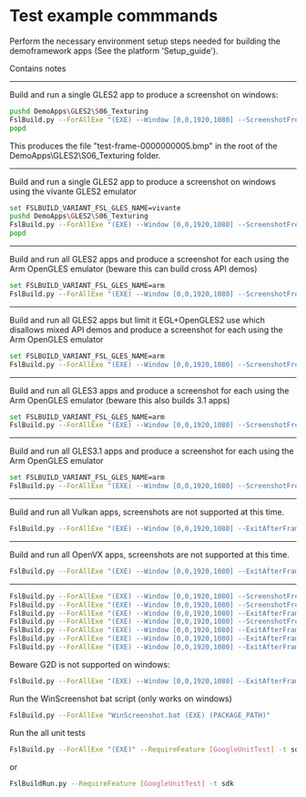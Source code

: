 # Test example commmands

Perform the necessary environment setup steps needed for building the demoframework apps (See the platform 'Setup_guide').

Contains notes

-----------------------------------------------------------------------------------------------------------------------------------------------------

Build and run a single GLES2 app to produce a screenshot on windows:

```bash
pushd DemoApps\GLES2\S06_Texturing
FslBuild.py --ForAllExe "(EXE) --Window [0,0,1920,1080] --ScreenshotFrequency 5 --ExitAfterFrame 5 --ForceUpdateTime 16666"
popd
```

This produces the file "test-frame-0000000005.bmp" in the root of the DemoApps\GLES2\S06_Texturing folder.

-----------------------------------------------------------------------------------------------------------------------------------------------------

Build and run a single GLES2 app to produce a screenshot on windows using the vivante GLES2 emulator

```bash
set FSLBUILD_VARIANT_FSL_GLES_NAME=vivante
pushd DemoApps\GLES2\S06_Texturing
FslBuild.py --ForAllExe "(EXE) --Window [0,0,1920,1080] --ScreenshotFrequency 5 --ExitAfterFrame 5 --ForceUpdateTime 16666"
popd
```

-----------------------------------------------------------------------------------------------------------------------------------------------------

Build and run all GLES2 apps and produce a screenshot for each using the Arm OpenGLES emulator (beware this can build cross API demos)

```bash
set FSLBUILD_VARIANT_FSL_GLES_NAME=arm
FslBuild.py --ForAllExe "(EXE) --Window [0,0,1920,1080] --ScreenshotFrequency 5 --ExitAfterFrame 5 --ForceUpdateTime 16666" -t sdk -r [OpenGLES2] --BuildTime
```

-----------------------------------------------------------------------------------------------------------------------------------------------------

Build and run all GLES2 apps but limit it EGL+OpenGLES2 use which disallows mixed API demos and
produce a screenshot for each using the Arm OpenGLES emulator

```bash
set FSLBUILD_VARIANT_FSL_GLES_NAME=arm
FslBuild.py --ForAllExe "(EXE) --Window [0,0,1920,1080] --ScreenshotFrequency 5 --ExitAfterFrame 5 --ForceUpdateTime 16666" -t sdk -r [OpenGLES2] --UseFeatures [EGL,OpenGLES2] --BuildTime
```

-----------------------------------------------------------------------------------------------------------------------------------------------------

Build and run all GLES3 apps and produce a screenshot for each using the Arm OpenGLES emulator (beware this also builds 3.1 apps)

```bash
set FSLBUILD_VARIANT_FSL_GLES_NAME=arm
FslBuild.py --ForAllExe "(EXE) --Window [0,0,1920,1080] --ScreenshotFrequency 5 --ExitAfterFrame 5 --ForceUpdateTime 16666" -t sdk -r [OpenGLES3] --BuildTime
```

-----------------------------------------------------------------------------------------------------------------------------------------------------

Build and run all GLES3.1 apps and produce a screenshot for each using the Arm OpenGLES emulator

```bash
set FSLBUILD_VARIANT_FSL_GLES_NAME=arm
FslBuild.py --ForAllExe "(EXE) --Window [0,0,1920,1080] --ScreenshotFrequency 5 --ExitAfterFrame 5 --ForceUpdateTime 16666" -t sdk -r [OpenGLES3.1] --BuildTime
```

-----------------------------------------------------------------------------------------------------------------------------------------------------

Build and run all Vulkan apps, screenshots are not supported at this time.

```bash
FslBuild.py --ForAllExe "(EXE) --Window [0,0,1920,1080] --ExitAfterFrame 5 --ForceUpdateTime 16666" -t sdk -r [Vulkan] --BuildTime
```

-----------------------------------------------------------------------------------------------------------------------------------------------------

Build and run all OpenVX apps, screenshots are not supported at this time.

```bash
FslBuild.py --ForAllExe "(EXE) --Window [0,0,1920,1080] --ExitAfterFrame 5 --ForceUpdateTime 16666" -t sdk -r [OpenVX] --BuildTime
```

-----------------------------------------------------------------------------------------------------------------------------------------------------

```bash
FslBuild.py --ForAllExe "(EXE) --Window [0,0,1920,1080] --ScreenshotFrequency 5 --ExitAfterFrame 5 --ForceUpdateTime 16666" -t sdk -r [OpenGLES2] --BuildTime
FslBuild.py --ForAllExe "(EXE) --Window [0,0,1920,1080] --ScreenshotFrequency 5 --ExitAfterFrame 5 --ForceUpdateTime 16666" -t sdk -r [OpenGLES3] --BuildTime
FslBuild.py --ForAllExe "(EXE) --Window [0,0,1920,1080] --ExitAfterFrame 5 --ForceUpdateTime 16666" -t sdk -r [Vulkan] --BuildTime
FslBuild.py --ForAllExe "(EXE) --Window [0,0,1920,1080] --ScreenshotFrequency 5 --ExitAfterFrame 5 --ForceUpdateTime 16666" -t sdk -r [OpenVG] --BuildTime
FslBuild.py --ForAllExe "(EXE) --Window [0,0,1920,1080] --ExitAfterFrame 5 --ForceUpdateTime 16666" -t sdk -r [OpenCL] --BuildTime
FslBuild.py --ForAllExe "(EXE) --Window [0,0,1920,1080] --ExitAfterFrame 5 --ForceUpdateTime 16666" -t sdk -r [OpenCV] --BuildTime
FslBuild.py --ForAllExe "(EXE) --Window [0,0,1920,1080] --ExitAfterFrame 5 --ForceUpdateTime 16666" -t sdk -r [OpenVX] --BuildTime
```

Beware G2D is not supported on windows:

```bash
FslBuild.py --ForAllExe "(EXE) --Window [0,0,1920,1080] --ExitAfterFrame 5 --ForceUpdateTime 16666" -t sdk -r [G2D] --BuildTime
```

Run the WinScreenshot bat script (only works on windows)

```bash
FslBuild.py --ForAllExe "WinScreenshot.bat (EXE) (PACKAGE_PATH)"
```

Run the all unit tests

```bash
FslBuild.py --ForAllExe "(EXE)" --RequireFeature [GoogleUnitTest] -t sdk
```

or

```bash
FslBuildRun.py --RequireFeature [GoogleUnitTest] -t sdk
```
